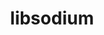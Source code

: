 ---
title: "libsodium"
layout: cache
categories: [package, develop-2025-02-16]
meta: {"compilers": ["cce@=18.0.0", "gcc@=11.1.0", "gcc@=11.4.0", "gcc@=7.5.0", "oneapi@=2024.2.1"], "num_specs": 6, "num_specs_by_stack": {"data-vis-sdk": 1, "e4s": 1, "e4s-cray-rhel": 1, "e4s-neoverse-v2": 1, "e4s-oneapi": 1, "radiuss": 1, "root": 6}, "oss": ["rhel8", "ubuntu18.04", "ubuntu20.04", "ubuntu22.04"], "platforms": ["linux"], "stacks": ["data-vis-sdk", "e4s", "e4s-cray-rhel", "e4s-neoverse-v2", "e4s-oneapi", "radiuss", "root"], "targets": ["neoverse_v2", "x86_64_v3"], "versions": ["1.0.20"]}
spec_details: [{"compiler": "cce@=18.0.0", "hash": "tdck7zov4ix5txn3ploaduobkqsyiqr2", "os": "rhel8", "platform": "linux", "size": "-", "stacks": ["e4s-cray-rhel", "root"], "tarball": "https://binaries.spack.io/develop-2025-02-16/build_cache/linux-rhel8-x86_64_v3/cce-18.0.0/libsodium-1.0.20/linux-rhel8-x86_64_v3-cce-18.0.0-libsodium-1.0.20-tdck7zov4ix5txn3ploaduobkqsyiqr2.spack", "target": "x86_64_v3", "variants": ["build_system=autotools"], "versions": ["1.0.20"]}, {"compiler": "gcc@=7.5.0", "hash": "fghd2sixypmab6bodydkh4kxyvphv6yo", "os": "ubuntu18.04", "platform": "linux", "size": "-", "stacks": ["radiuss", "root"], "tarball": "https://binaries.spack.io/develop-2025-02-16/build_cache/linux-ubuntu18.04-x86_64_v3/gcc-7.5.0/libsodium-1.0.20/linux-ubuntu18.04-x86_64_v3-gcc-7.5.0-libsodium-1.0.20-fghd2sixypmab6bodydkh4kxyvphv6yo.spack", "target": "x86_64_v3", "variants": ["build_system=autotools"], "versions": ["1.0.20"]}, {"compiler": "gcc@=11.1.0", "hash": "s7a3ifi27anshbj4hbrhxbrxn24h3u7o", "os": "ubuntu20.04", "platform": "linux", "size": "-", "stacks": ["data-vis-sdk", "root"], "tarball": "https://binaries.spack.io/develop-2025-02-16/build_cache/linux-ubuntu20.04-x86_64_v3/gcc-11.1.0/libsodium-1.0.20/linux-ubuntu20.04-x86_64_v3-gcc-11.1.0-libsodium-1.0.20-s7a3ifi27anshbj4hbrhxbrxn24h3u7o.spack", "target": "x86_64_v3", "variants": ["build_system=autotools"], "versions": ["1.0.20"]}, {"compiler": "gcc@=11.4.0", "hash": "ak2qgbzhz6xxikv2tezgkm45n3d5j4u2", "os": "ubuntu22.04", "platform": "linux", "size": "-", "stacks": ["e4s-neoverse-v2", "root"], "tarball": "https://binaries.spack.io/develop-2025-02-16/build_cache/linux-ubuntu22.04-neoverse_v2/gcc-11.4.0/libsodium-1.0.20/linux-ubuntu22.04-neoverse_v2-gcc-11.4.0-libsodium-1.0.20-ak2qgbzhz6xxikv2tezgkm45n3d5j4u2.spack", "target": "neoverse_v2", "variants": ["build_system=autotools"], "versions": ["1.0.20"]}, {"compiler": "gcc@=11.4.0", "hash": "pntjnulrdtynazftlukyrpsx74sdkoed", "os": "ubuntu22.04", "platform": "linux", "size": "-", "stacks": ["e4s", "root"], "tarball": "https://binaries.spack.io/develop-2025-02-16/build_cache/linux-ubuntu22.04-x86_64_v3/gcc-11.4.0/libsodium-1.0.20/linux-ubuntu22.04-x86_64_v3-gcc-11.4.0-libsodium-1.0.20-pntjnulrdtynazftlukyrpsx74sdkoed.spack", "target": "x86_64_v3", "variants": ["build_system=autotools"], "versions": ["1.0.20"]}, {"compiler": "oneapi@=2024.2.1", "hash": "2xkdfizvcpqcws3f3i223mbcegffhcbl", "os": "ubuntu22.04", "platform": "linux", "size": "-", "stacks": ["e4s-oneapi", "root"], "tarball": "https://binaries.spack.io/develop-2025-02-16/build_cache/linux-ubuntu22.04-x86_64_v3/oneapi-2024.2.1/libsodium-1.0.20/linux-ubuntu22.04-x86_64_v3-oneapi-2024.2.1-libsodium-1.0.20-2xkdfizvcpqcws3f3i223mbcegffhcbl.spack", "target": "x86_64_v3", "variants": ["build_system=autotools"], "versions": ["1.0.20"]}]
---